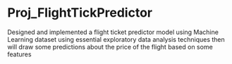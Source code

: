 # Proj_FlightTickPredictor
Designed and implemented a flight ticket predictor model using Machine Learning dataset using essential exploratory data analysis techniques then will draw some predictions about the price of the flight based on some features
